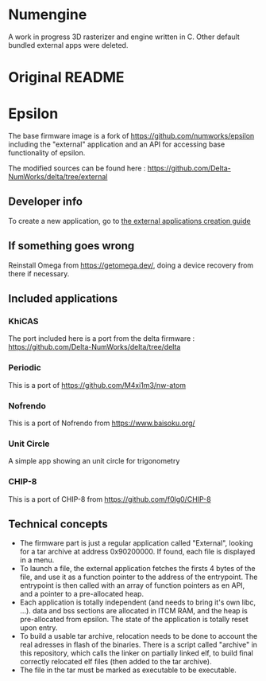 # Numengine

A work in progress 3D rasterizer and engine written in C.
Other default bundled external apps were deleted.

# Original README

# Epsilon

The base firmware image is a fork of https://github.com/numworks/epsilon including
the "external" application and an API for accessing base functionality of epsilon.

The modified sources can be found here : https://github.com/Delta-NumWorks/delta/tree/external

## Developer info

To create a new application, go to [the external applications creation guide](docs/new-app.md)

## If something goes wrong

Reinstall Omega from https://getomega.dev/, doing a device recovery from there if necessary.

## Included applications

### KhiCAS

The port included here is a port from the delta firmware : https://github.com/Delta-NumWorks/delta/tree/delta

### Periodic

This is a port of https://github.com/M4xi1m3/nw-atom

### Nofrendo

This is a port of Nofrendo from https://www.baisoku.org/

### Unit Circle

A simple app showing an unit circle for trigonometry

### CHIP-8

This is a port of CHIP-8 from https://github.com/f0lg0/CHIP-8

## Technical concepts

- The firmware part is just a regular application called "External", looking for a tar archive at address 0x90200000. If found, each file is displayed in a menu.
- To launch a file, the external application fetches the firsts 4 bytes of the file, and use it as a function pointer to the address of the entrypoint. The entrypoint is then called with an array of function pointers as en API, and a pointer to a pre-allocated heap.
- Each application is totally independent (and needs to bring it's own libc, ...). data and bss sections are allocated in ITCM RAM, and the heap is pre-allocated from epsilon. The state of the application is totally reset upon entry.
- To build a usable tar archive, relocation needs to be done to account the real adresses in flash of the binaries. There is a script called "archive" in this repository, which calls the linker on partially linked elf, to build final correctly relocated elf files (then added to the tar archive).
- The file in the tar must be marked as executable to be executable.
